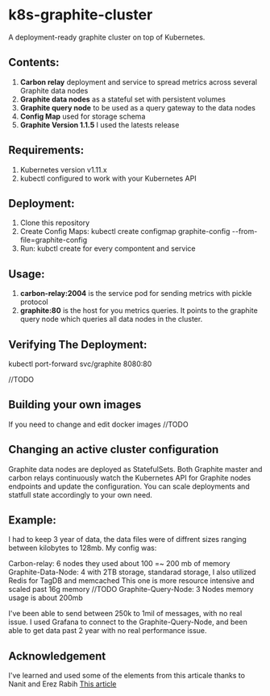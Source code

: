 # k8s-graphite-cluster

A deployment-ready graphite cluster on top of Kubernetes.

## Contents:
1. **Carbon relay** deployment and service to spread metrics across several Graphite data nodes
2. **Graphite data nodes** as a stateful set with persistent volumes
3. **Graphite query node** to be used as a query gateway to the data nodes
5. **Config Map** used for storage schema 
4. **Graphite Version 1.1.5** I used the latests release

## Requirements:
1. Kubernetes version v1.11.x
2. kubectl configured to work with your Kubernetes API

## Deployment:
1. Clone this repository
2. Create Config Maps: kubectl create configmap graphite-config --from-file=graphite-config
3. Run: kubctl create for every compontent and service

## Usage:

1. **carbon-relay:2004** is the service pod for sending metrics with pickle protocol
2. **graphite:80** is the host for you metrics queries. It points to the graphite query node which queries all data nodes in the cluster.


## Verifying The Deployment:

kubectl port-forward svc/graphite 8080:80

//TODO

## Building your own images
If you need to change and edit docker images //TODO

## Changing an active cluster configuration

Graphite data nodes are deployed as StatefulSets.
Both Graphite master and carbon relays continuously watch the Kubernetes API for Graphite nodes endpoints and update the configuration.
You can scale deployments and statfull state accordingly to your own need.

## Example:

I had to keep 3 year of data, the data files were of diffrent sizes ranging between kilobytes to 128mb.
My config was: 

Carbon-relay: 6 nodes they used about 100 =~ 200 mb of memory 
Graphite-Data-Node: 4 with 2TB storage, standarad storage, I also utilized Redis for TagDB and memcached
This one is more resource intensive and scaled past 16g memory //TODO 
Graphite-Query-Node: 3 Nodes memory usage is about 200mb

I've been able to send between 250k to 1mil of messages, with no real issue. 
I used Grafana to connect to the Graphite-Query-Node, and been able to get data past 2 year with no real performance issue.

## Acknowledgement

I've learned and used some of the elements from this articale thanks to Nanit and Erez Rabih [This article](https://engineering.nanit.com/creating-a-graphite-cluster-on-kubernetes-6b402a8a7438)